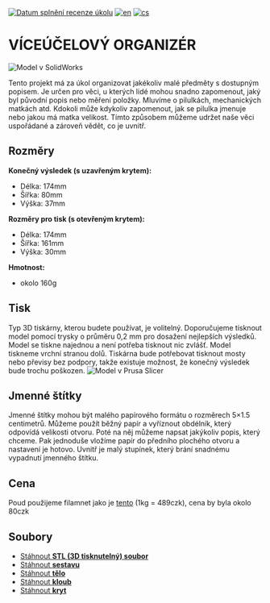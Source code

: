 [![Datum splnění recenze úkolu](https://classroom.github.com/assets/deadline-readme-button-24ddc0f5d75046c5622901739e7c5dd533143b0c8e959d652212380cedb1ea36.svg)](https://classroom.github.com/a/V-0A61vX)
[![en](https://img.shields.io/badge/lang-en-blue)](README.md)
[![cs](https://img.shields.io/badge/lang-cs-red)](README.cs.md)


# **VÍCEÚČELOVÝ ORGANIZÉR**

![Model v SolidWorks](https://github.com/pslib-cz/2022-p2a-mme-pppp-TomasKrycfalusij/blob/b1cdf6d7088935696216832a3ef40e08fbe3fb24/Vzhled%20v%C3%BDrobku%20v%20SolidWorks.png)

Tento projekt má za úkol organizovat jakékoliv malé předměty s dostupným popisem. Je určen pro věci, u kterých lidé mohou snadno zapomenout, jaký byl původní popis nebo měření položky. Mluvíme o pilulkách, mechanických matkách atd. Kdokoli může kdykoliv zapomenout, jak se pilulka jmenuje nebo jakou má matka velikost. Tímto způsobem můžeme udržet naše věci uspořádané a zároveň vědět, co je uvnitř.

## Rozměry
**Konečný výsledek (s uzavřeným krytem):**
- Délka: 174mm
- Šířka: 80mm
- Výška: 37mm

**Rozměry pro tisk (s otevřeným krytem):**
- Délka: 174mm
- Šířka: 161mm
- Výška: 30mm

**Hmotnost:**
- okolo 160g

## Tisk
Typ 3D tiskárny, kterou budete používat, je volitelný. Doporučujeme tisknout model pomocí trysky o průměru 0,2 mm pro dosažení nejlepších výsledků. Model se tiskne najednou a není potřeba tisknout nic zvlášť. Model tiskneme vrchní stranou dolů. Tiskárna bude potřebovat tisknout mosty nebo převisy bez podpory, takže existuje možnost, že konečný výsledek bude trochu poškozen.
![Model v Prusa Slicer](https://github.com/pslib-cz/2022-p2a-mme-pppp-TomasKrycfalusij/blob/41e11c71c3c2d05d9e3725db722ee50f9e566275/Spodn%C3%AD%20plocha%20ve%20Sliceru.png)

## Jmenné štítky
Jmenné štítky mohou být malého papírového formátu o rozměrech 5×1.5 centimetrů. Můžeme použít běžný papír a vyříznout obdélník, který odpovídá velikosti otvoru. Poté na něj můžeme napsat jakýkoliv popis, který chceme. Pak jednoduše vložíme papír do předního plochého otvoru a nastavení je hotovo. Uvnitř je malý stupínek, který brání snadnému vypadnutí jmenného štítku.

## Cena
Poud použijeme filamnet jako je [tento](https://www.alza.cz/gembird-filament-pla-cerna-d4481219.htm?kampan=adwtts_tiskarny-spotrebak_pla_all_obecna-css_filamenty_c_9062780___DF532c_602862790920_~141164777641~&gclid=CjwKCAjwyeujBhA5EiwA5WD7_b2r_pZvj6XdvUu0VmMa4DaTV-C-IBU2JoSR9re3Scso27IM31_opRoCrRkQAvD_BwE) (1kg = 489czk), cena by byla okolo 80czk

## Soubory
- [Stáhnout **STL (3D tisknutelný) soubor**](https://github.com/pslib-cz/2022-p2a-mme-pppp-TomasKrycfalusij/blob/709aed4188e2cf19ec6ba9337bcef1e13d6477b7/Organizer%20leku%20Krycfalusij/Cely%20dil.STL)
- [Stáhnout **sestavu**](https://github.com/pslib-cz/2022-p2a-mme-pppp-TomasKrycfalusij/blob/7279f0c8217291766b1707b87c8e64ef5a52956f/Organizer%20leku%20Krycfalusij/Cely%20dil.SLDASM)
- [Stáhnout **tělo**](https://github.com/pslib-cz/2022-p2a-mme-pppp-TomasKrycfalusij/blob/7279f0c8217291766b1707b87c8e64ef5a52956f/Organizer%20leku%20Krycfalusij/Telo.SLDPRT)
- [Stáhnout **kloub**](https://github.com/pslib-cz/2022-p2a-mme-pppp-TomasKrycfalusij/blob/7279f0c8217291766b1707b87c8e64ef5a52956f/Organizer%20leku%20Krycfalusij/Kloub.SLDPRT)
- [Stáhnout **kryt**](https://github.com/pslib-cz/2022-p2a-mme-pppp-TomasKrycfalusij/blob/7279f0c8217291766b1707b87c8e64ef5a52956f/Organizer%20leku%20Krycfalusij/Kryt.SLDPRT)
